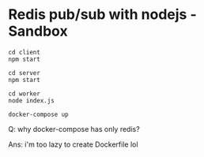 # Redis pub/sub with nodejs - Sandbox

```
cd client
npm start
```

```
cd server
npm start
```

```
cd worker
node index.js
```

```
docker-compose up
```

Q: why docker-compose has only redis?

Ans: i'm too lazy to create Dockerfile lol
